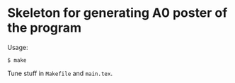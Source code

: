 # Skeleton for generating A0 poster of the program

Usage:

```console
$ make
```

Tune stuff in `Makefile` and `main.tex`.
